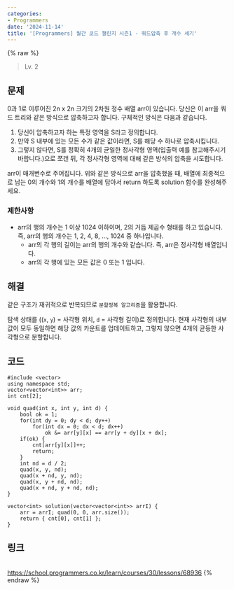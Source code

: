 ```yaml
---
categories:
- Programmers
date: '2024-11-14'
title: '[Programmers] 월간 코드 챌린지 시즌1 - 쿼드압축 후 개수 세기'
---
```


{% raw %}
> Lv. 2<br>

## 문제
0과 1로 이루어진 2n  x 2n  크기의 2차원 정수 배열 arr이 있습니다. 당신은 이 arr을 쿼드 트리와 같은 방식으로 압축하고자 합니다. 구체적인 방식은 다음과 같습니다.

1.  당신이 압축하고자 하는 특정 영역을 S라고 정의합니다.
2.  만약 S 내부에 있는 모든 수가 같은 값이라면, S를 해당 수 하나로 압축시킵니다.
3.  그렇지 않다면, S를 정확히 4개의 균일한 정사각형 영역(입출력 예를 참고해주시기 바랍니다.)으로 쪼갠 뒤, 각 정사각형 영역에 대해 같은 방식의 압축을 시도합니다.

arr이 매개변수로 주어집니다. 위와 같은 방식으로 arr을 압축했을 때, 배열에 최종적으로 남는 0의 개수와 1의 개수를 배열에 담아서 return 하도록 solution 함수를 완성해주세요.

### 제한사항
-   arr의 행의 개수는 1 이상 1024 이하이며, 2의 거듭 제곱수 형태를 하고 있습니다. 즉, arr의 행의 개수는 1, 2, 4, 8, ..., 1024 중 하나입니다.
    -   arr의 각 행의 길이는 arr의 행의 개수와 같습니다. 즉, arr은 정사각형 배열입니다.
    -   arr의 각 행에 있는 모든 값은 0 또는 1 입니다.

## 해결
같은 구조가 재귀적으로 반복되므로 `분할정복 알고리즘`을 활용합니다.

탐색 상태를 ((`x`, `y`) = 사각형 위치, `d` = 사각형 길이)로 정의합니다. 현재 사각형의 내부 값이 모두 동일하면 해당 값의 카운트를 업데이트하고, 그렇지 않으면 4개의 균등한 사각형으로 분할합니다.

## 코드
```
#include <vector>
using namespace std;
vector<vector<int>> arr;
int cnt[2];

void quad(int x, int y, int d) {
    bool ok = 1;
    for(int dy = 0; dy < d; dy++)
        for(int dx = 0; dx < d; dx++)
            ok &= arr[y][x] == arr[y + dy][x + dx];
    if(ok) {
        cnt[arr[y][x]]++;
        return;
    }
    int nd = d / 2;
    quad(x, y, nd);
    quad(x + nd, y, nd);
    quad(x, y + nd, nd);
    quad(x + nd, y + nd, nd);
}

vector<int> solution(vector<vector<int>> arrI) {
    arr = arrI; quad(0, 0, arr.size());
    return { cnt[0], cnt[1] };
}
```

## 링크
<br>https://school.programmers.co.kr/learn/courses/30/lessons/68936
{% endraw %}